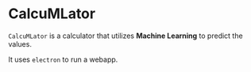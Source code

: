 # CalcuMLator

`CalcuMLator` is a calculator that utilizes <b>Machine Learning</b> to predict the values.

It uses `electron` to run a webapp.
